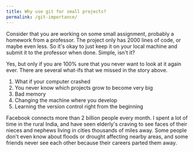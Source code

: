 ```yaml
---
title: Why use git for small projects?
permalink: /git-importance/
---
```

Consider that you are working on some small assignment, probably a homework from a professor. The project only has 2000 lines of code, or maybe even less. So it's okay to just keep it on your local machine and submit it to the professor when done. Simple, isn't it?

Yes, but only if you are 100% sure that you never want to look at it again ever. There are several what-ifs that we missed in the story above.
1) What if your computer crashed
2) You never know which projects grow to become very big
3) Bad memory
4) Changing the machine where you develop
5) Learning the version control right from the beginning

Facebook connects more than 2 billion people every month. I spent a lot of time in the rural India, and have seen elderly's craving to see faces of their nieces and nephews living in cities thousands of miles away. Some people don't even know about floods or drought affecting nearby areas, and some friends never see each other because their careers parted them away.
